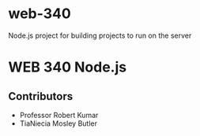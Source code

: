 # web-340
Node.js  project for building projects to run on the server
# WEB 340 Node.js
## Contributors
* Professor Robert Kumar
* TiaNiecia Mosley Butler